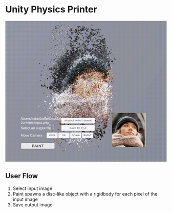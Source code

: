 # Unity Physics Printer

<img src="example.gif" />

## User Flow

1. Select input image
2. Paint spawns a disc-like object with a rigidbody for each pixel of the input image
3. Save output image

